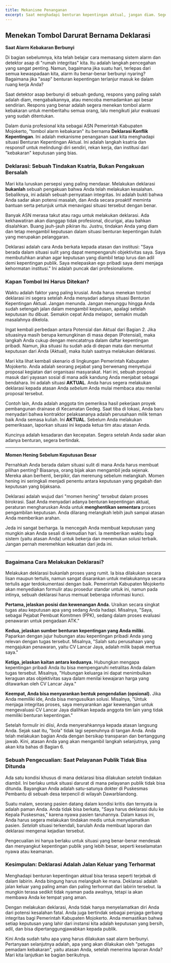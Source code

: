 ```yaml
---
title: Mekanisme Penanganan
excerpt: Saat menghadapi benturan kepentingan aktual, jangan diam. Segera lakukan Deklarasi, yaitu melapor kepada atasan sebelum mengambil keputusan. Ini bukan pengakuan salah, melainkan tindakan integritas untuk melindungi diri Anda, institusi, dan menjaga kepercayaan publik terhadap Pemerintah Kabupaten Mojokerto.
---
```


## Menekan Tombol Darurat Bernama Deklarasi

**Saat Alarm Kebakaran Berbunyi**

Di bagian sebelumnya, kita telah belajar cara memasang sistem alarm dan detektor asap di "rumah integritas" kita. Itu adalah langkah pencegahan yang sangat penting. Namun, bagaimana jika suatu hari, terlepas dari semua kewaspadaan kita, alarm itu benar-benar berbunyi nyaring? Bagaimana jika "asap" benturan kepentingan terlanjur masuk ke dalam ruang kerja Anda?

Saat detektor asap berbunyi di sebuah gedung, respons yang paling salah adalah diam, mengabaikannya, atau mencoba memadamkan api besar sendirian. Respons yang benar adalah segera menekan tombol alarm kebakaran untuk memberitahu semua orang, lalu mengikuti jalur evakuasi yang sudah ditentukan.

Dalam dunia profesional kita sebagai ASN Pemerintah Kabupaten Mojokerto, "tombol alarm kebakaran" itu bernama **Deklarasi Konflik Kepentingan**. Ini adalah mekanisme penanganan saat kita menghadapi situasi Benturan Kepentingan Aktual. Ini adalah langkah ksatria dan responsif untuk melindungi diri sendiri, rekan kerja, dan institusi dari "kebakaran" keputusan yang bias.

### Deklarasi: Sebuah Tindakan Ksatria, Bukan Pengakuan Bersalah

Mari kita luruskan persepsi yang paling mendasar. Melakukan deklarasi **bukanlah** sebuah pengakuan bahwa Anda telah melakukan kesalahan. Sebaliknya, ini adalah sebuah pernyataan integritas. Ini adalah bukti bahwa Anda sadar akan potensi masalah, dan Anda secara proaktif meminta bantuan serta petunjuk untuk menavigasi situasi tersebut dengan benar.

Banyak ASN merasa takut atau ragu untuk melakukan deklarasi. Ada kekhawatiran akan dianggap tidak profesional, dicurigai, atau bahkan disalahkan. Buang jauh-jauh pikiran itu. Justru, tindakan Anda yang diam dan tetap mengambil keputusan dalam situasi benturan kepentingan itulah yang merupakan pelanggaran.

Deklarasi adalah cara Anda berkata kepada atasan dan institusi: "Saya berada dalam situasi sulit yang dapat mempengaruhi objektivitas saya. Saya membutuhkan arahan agar keputusan yang diambil tetap lurus dan adil demi kepentingan publik. Saya melepaskan ego pribadi saya demi menjaga kehormatan institusi." Ini adalah puncak dari profesionalisme.

### Kapan Tombol Ini Harus Ditekan?

Waktu adalah faktor yang paling krusial. Anda harus menekan tombol deklarasi ini segera setelah Anda menyadari adanya situasi Benturan Kepentingan Aktual. Jangan menunda. Jangan menunggu hingga Anda sudah setengah jalan dalam mengambil keputusan, apalagi setelah keputusan itu dibuat. Semakin cepat Anda melapor, semakin mudah masalahnya dikelola.

Ingat kembali perbedaan antara Potensial dan Aktual dari Bagian 2. Jika situasinya masih berupa kemungkinan di masa depan (Potensial), maka langkah Anda cukup dengan mencatatnya dalam daftar kepentingan pribadi. Namun, jika situasi itu sudah ada di depan mata dan menuntut keputusan dari Anda (Aktual), maka itulah saatnya melakukan deklarasi.

Mari kita lihat kembali skenario di lingkungan Pemerintah Kabupaten Mojokerto. Anda adalah seorang pejabat yang berwenang menyetujui proposal kegiatan dari organisasi masyarakat. Hari ini, sebuah proposal masuk dari yayasan sosial di mana adik kandung Anda menjabat sebagai bendahara. Ini adalah situasi **AKTUAL**. Anda harus segera melakukan deklarasi kepada atasan Anda _sebelum_ Anda mulai membaca atau menilai proposal tersebut.

Contoh lain, Anda adalah anggota tim pemeriksa hasil pekerjaan proyek pembangunan drainase di Kecamatan Gedeg. Saat tiba di lokasi, Anda baru menyadari bahwa kontraktor pelaksananya adalah perusahaan milik teman baik Anda semasa kuliah. Ini **AKTUAL**. Sebelum Anda melakukan pemeriksaan, laporkan situasi ini kepada ketua tim atau atasan Anda.

Kuncinya adalah kesadaran dan kecepatan. Segera setelah Anda sadar akan adanya benturan, segera bertindak.

---

**Momen Hening Sebelum Keputusan Besar**

Pernahkah Anda berada dalam situasi sulit di mana Anda harus membuat pilihan penting? Biasanya, orang bijak akan mengambil jeda sejenak. Mereka akan berhenti, berpikir, dan merenung sebelum melangkah. Momen hening ini seringkali menjadi penentu antara keputusan yang gegabah dan keputusan yang bijaksana.

Deklarasi adalah wujud dari "momen hening" tersebut dalam proses birokrasi. Saat Anda menyadari adanya benturan kepentingan aktual, peraturan mengharuskan Anda untuk **menghentikan sementara** proses pengambilan keputusan. Anda dilarang melangkah lebih jauh sampai atasan Anda memberikan arahan.

Jeda ini sangat berharga. Ia mencegah Anda membuat keputusan yang mungkin akan Anda sesali di kemudian hari. Ia memberikan waktu bagi sistem (yaitu atasan Anda) untuk bekerja dan menemukan solusi terbaik. Jangan pernah meremehkan kekuatan dari jeda ini.

---

### Bagaimana Cara Melakukan Deklarasi?

Melakukan deklarasi bukanlah proses yang rumit. Ia bisa dilakukan secara lisan maupun tertulis, namun sangat disarankan untuk melakukannya secara tertulis agar terdokumentasi dengan baik. Pemerintah Kabupaten Mojokerto akan menyediakan formulir atau prosedur standar untuk ini, namun pada intinya, sebuah deklarasi harus memuat beberapa informasi kunci.

**Pertama, jelaskan posisi dan kewenangan Anda.** Uraikan secara singkat tugas atau keputusan apa yang sedang Anda hadapi. Misalnya, "Saya, sebagai Pejabat Pembuat Komitmen (PPK), sedang dalam proses evaluasi penawaran untuk pengadaan ATK."

**Kedua, jelaskan sumber benturan kepentingan yang Anda miliki.** Paparkan dengan jujur hubungan atau kepentingan pribadi Anda yang relevan dengan tugas tersebut. Misalnya, "Salah satu perusahaan yang mengajukan penawaran, yaitu CV Lancar Jaya, adalah milik bapak mertua saya."

**Ketiga, jelaskan kaitan antara keduanya.** Hubungkan mengapa kepentingan pribadi Anda itu bisa mempengaruhi netralitas Anda dalam tugas tersebut. Misalnya, "Hubungan keluarga ini dapat menimbulkan keraguan atas objektivitas saya dalam menilai kewajaran harga yang ditawarkan oleh CV Lancar Jaya."

**Keempat, Anda bisa menyarankan bentuk pengendalian (opsional).** Jika Anda memiliki ide, Anda bisa mengusulkan solusi. Misalnya, "Untuk menjaga integritas proses, saya menyarankan agar kewenangan untuk mengevaluasi CV Lancar Jaya dialihkan kepada anggota tim lain yang tidak memiliki benturan kepentingan."

Setelah formulir ini diisi, Anda menyerahkannya kepada atasan langsung Anda. Sejak saat itu, "bola" tidak lagi sepenuhnya di tangan Anda. Anda telah melakukan bagian Anda dengan bersikap transparan dan bertanggung jawab. Kini, atasan Anda yang akan mengambil langkah selanjutnya, yang akan kita bahas di Bagian 6.

### Sebuah Pengecualian: Saat Pelayanan Publik Tidak Bisa Ditunda

Ada satu kondisi khusus di mana deklarasi bisa dilakukan _setelah_ tindakan diambil. Ini berlaku untuk situasi darurat di mana pelayanan publik tidak bisa ditunda. Bayangkan Anda adalah satu-satunya dokter di Puskesmas Pembantu di sebuah desa terpencil di wilayah Dawarblandong.

Suatu malam, seorang pasien datang dalam kondisi kritis dan ternyata ia adalah paman Anda. Anda tidak bisa berkata, "Saya harus deklarasi dulu ke Kepala Puskesmas," karena nyawa pasien taruhannya. Dalam kasus ini, Anda harus segera melakukan tindakan medis untuk menyelamatkan pasien. _Setelah_ situasi terkendali, barulah Anda membuat laporan dan deklarasi mengenai kejadian tersebut.

Pengecualian ini hanya berlaku untuk situasi yang benar-benar mendesak dan menyangkut kepentingan publik yang lebih besar, seperti keselamatan nyawa atau keamanan.

### Kesimpulan: Deklarasi Adalah Jalan Keluar yang Terhormat

Menghadapi benturan kepentingan aktual bisa terasa seperti terjebak di dalam labirin. Anda bingung harus melangkah ke mana. Deklarasi adalah jalan keluar yang paling aman dan paling terhormat dari labirin tersebut. Ia mungkin terasa sedikit tidak nyaman pada awalnya, tetapi ia akan membawa Anda ke tempat yang aman.

Dengan melakukan deklarasi, Anda tidak hanya menyelamatkan diri Anda dari potensi kesalahan fatal. Anda juga bertindak sebagai penjaga gerbang integritas bagi Pemerintah Kabupaten Mojokerto. Anda memastikan bahwa setiap keputusan yang lahir dari instansi kita adalah keputusan yang bersih, adil, dan bisa dipertanggungjawabkan kepada publik.

Kini Anda sudah tahu apa yang harus dilakukan saat alarm berbunyi. Pertanyaan selanjutnya adalah, apa yang akan dilakukan oleh "petugas pemadam kebakaran", yaitu atasan Anda, setelah menerima laporan Anda? Mari kita lanjutkan ke bagian berikutnya.
